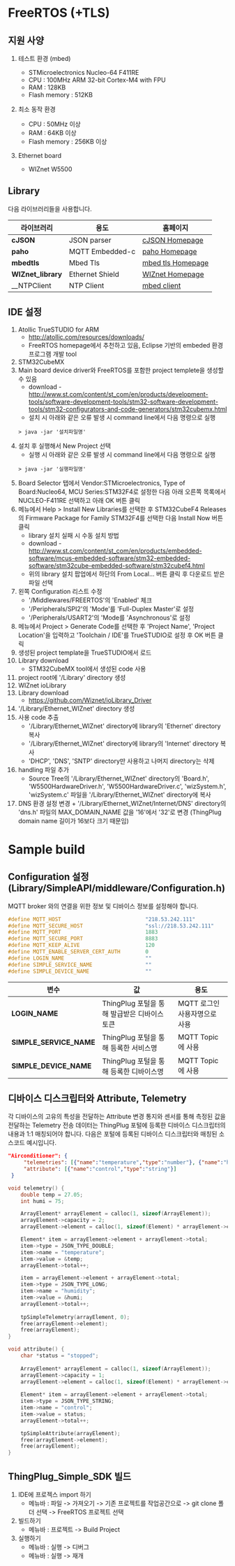 FreeRTOS (+TLS)
===

지원 사양
---
1. 테스트 환경 (mbed)
	+ STMicroelectronics Nucleo-64 F411RE
	+ CPU : 100MHz ARM 32-bit Cortex-M4 with FPU
	+ RAM : 128KB
	+ Flash memory : 512KB

2. 최소 동작 환경
	+ CPU : 50MHz 이상
	+ RAM : 64KB 이상
	+ Flash memory : 256KB 이상

3. Ethernet board
	+ WIZnet W5500 

Library
---
다음 라이브러리들을 사용합니다.

라이브러리 | 용도 | 홈페이지
------------ | ------------- | -------------
__cJSON__ | JSON parser | [cJSON Homepage](https://github.com/DaveGamble/cJSON)
__paho__ | MQTT Embedded-c | [paho Homepage](https://eclipse.org/paho/)
__mbedtls__ | Mbed Tls | [mbed tls Homepage](https://tls.mbed.org/)
__WIZnet_library__ | Ethernet Shield | [WIZnet Homepage](http://www.wiznet.io/ko/product-item/w5500/)
__NTPClient | NTP Client | [mbed client](https://os.mbed.com/cookbook/NTP-Client/)

IDE 설정
---

1. Atollic TrueSTUDIO for ARM
    + http://atollic.com/resources/downloads/
    + FreeRTOS homepage에서 추천하고 있음, Eclipse 기반의 embeded 환경 프로그램 개발 tool
2. STM32CubeMX
3. Main board device driver와 FreeRTOS를 포함한 project templete을 생성할 수 있음
    + download - http://www.st.com/content/st_com/en/products/development-tools/software-development-tools/stm32-software-development-tools/stm32-configurators-and-code-generators/stm32cubemx.html
    + 설치 시 아래와 같은 오류 발생 시 command line에서 다음 명령으로 실행
    ~~~
    > java -jar '설치파일명'
    ~~~
4. 설치 후 실행해서 New Project 선택
    + 실행 시 아래와 같은 오류 발생 시 command line에서 다음 명령으로 실행
    ~~~
    > java -jar '실행파일명'
    ~~~
5. Board Selector 탭에서 Vendor:STMicroelectronics, Type of Board:Nucleo64, MCU Series:STM32F4로 설정한 다음 아래 오른쪽 목록에서 NUCLEO-F411RE 선택하고 아래 OK 버튼 클릭
6. 메뉴에서 Help > Install New Libraries를 선택한 후 STM32CubeF4 Releases의 Firmware Package for Family STM32F4를 선택한 다음 Install Now 버튼 클릭
    + library 설치 실패 시 수동 설치 방법
    + download - http://www.st.com/content/st_com/en/products/embedded-software/mcus-embedded-software/stm32-embedded-software/stm32cube-embedded-software/stm32cubef4.html
    + 위의 library 설치 팝업에서 하단의 From Local... 버튼 클릭 후 다운로드 받은 파일 선택
7. 왼쪽 Configuration 리스트 수정
    + '/Middlewares/FREERTOS'의 'Enabled' 체크
    + '/Peripherals/SPI2'의 'Mode'를 'Full-Duplex Master'로 설정
    + '/Peripherals/USART2'의 'Mode를 'Asynchronous'로 설정
8. 메뉴에서 Project > Generate Code를 선택한 후 'Project Name', 'Project Location'을 입력하고 'Toolchain / IDE'를 TrueSTUDIO로 설정 후 OK 버튼 클릭
9. 생성된 project template을 TrueSTUDIO에서 로드
10. Library download
    + STM32CubeMX tool에서 생성된 code 사용
11. project root에 '/Library' directory 생성
12. WIZnet ioLibrary
13. Library download
    + https://github.com/Wiznet/ioLibrary_Driver
14. '/Library/Ethernet_WIZnet' directory 생성
15. 사용 code 추출
    + '/Library/Ethernet_WIZnet' directory에 library의 'Ethernet' directory 복사
    + '/Library/Ethernet_WIZnet' directory에 library의 'Internet' directory 복사
    + 'DHCP', 'DNS', 'SNTP' directory만 사용하고 나머지 directory는 삭제
16. handling 파일 추가
    + Source Tree의 '/Library/Ethernet_WIZnet' directory의 'Board.h', 'W5500HardwareDriver.h', 'W5500HardwareDriver.c', 'wizSystem.h', 'wizSystem.c' 파일을 '/Library/Ethernet_WIZnet' directory에 복사
17.  DNS 환경 설정 변경
    + '/Library/Ethernet_WIZnet/Internet/DNS' directory의 'dns.h' 파일의 MAX_DOMAIN_NAME 값을 '16'에서 '32'로 변경 (ThingPlug domain name 길이가 16보다 크기 때문임)


Sample build
===

Configuration 설정(Library/SimpleAPI/middleware/Configuration.h)
---
MQTT broker 와의 연결을 위한 정보 및 디바이스 정보를 설정해야 합니다.
```c
#define MQTT_HOST                           "218.53.242.111"
#define MQTT_SECURE_HOST                    "ssl://218.53.242.111"
#define MQTT_PORT                           1883
#define MQTT_SECURE_PORT                    8883						
#define MQTT_KEEP_ALIVE                     120
#define MQTT_ENABLE_SERVER_CERT_AUTH        0
#define LOGIN_NAME                          ""
#define SIMPLE_SERVICE_NAME                 ""
#define SIMPLE_DEVICE_NAME                  ""
```

변수 | 값 | 용도 
------------ | ------------- | -------------
__LOGIN_NAME__ | ThingPlug 포털을 통해 발급받은 디바이스 토큰 | MQTT 로그인 사용자명으로 사용
__SIMPLE_SERVICE_NAME__ | ThingPlug 포털을 통해 등록한 서비스명 | MQTT Topic 에 사용
__SIMPLE_DEVICE_NAME__ | ThingPlug 포털을 통해 등록한 디바이스명 | MQTT Topic 에 사용


디바이스 디스크립터와 Attribute, Telemetry
---
각 디바이스의 고유의 특성을 전달하는 Attribute 변경 통지와 센서를 통해 측정된 값을 전달하는 Telemetry 전송 데이터는 ThingPlug 포털에 등록한 디바이스 디스크립터의 내용과 1:1 매칭되어야 합니다.
다음은 포털에 등록된 디바이스 디스크립터와 매칭된 소스코드 예시입니다.

```json
"Airconditioner": {
     "telemetries": [{"name":"temperature","type":"number"}, {"name":"humidity","type":"int"}],
     "attribute": [{"name":"control","type":"string"}]
 }
```

```c
void telemetry() {
    double temp = 27.05;
    int humi = 75;

    ArrayElement* arrayElement = calloc(1, sizeof(ArrayElement));    
    arrayElement->capacity = 2;
    arrayElement->element = calloc(1, sizeof(Element) * arrayElement->capacity);

    Element* item = arrayElement->element + arrayElement->total;
    item->type = JSON_TYPE_DOUBLE;
    item->name = "temperature";	
    item->value = &temp;
    arrayElement->total++;

    item = arrayElement->element + arrayElement->total;
    item->type = JSON_TYPE_LONG;
    item->name = "humidity";
    item->value = &humi;
    arrayElement->total++;
    
    tpSimpleTelemetry(arrayElement, 0);
    free(arrayElement->element);
    free(arrayElement);
}

void attribute() {
    char *status = "stopped";
	
    ArrayElement* arrayElement = calloc(1, sizeof(ArrayElement));    
    arrayElement->capacity = 1;
    arrayElement->element = calloc(1, sizeof(Element) * arrayElement->capacity);
    
    Element* item = arrayElement->element + arrayElement->total;
    item->type = JSON_TYPE_STRING;
    item->name = "control";
    item->value = status;
    arrayElement->total++;

    tpSimpleAttribute(arrayElement);
    free(arrayElement->element);
    free(arrayElement);
}

```

ThingPlug_Simple_SDK 빌드
---

1. IDE에 프로젝스 import 하기
    + 메뉴바 : 파일 -> 가져오기 -> 기존 프로젝트를 작업공간으로 -> git clone 폴더 선택 -> FreeRTOS 프로젝트 선택
2. 빌드하기
    + 메뉴바 : 프로젝트 -> Build Project
3. 실행하기
    + 메뉴바 : 실행 -> 디버그
    + 메뉴바 : 실행 -> 재개

